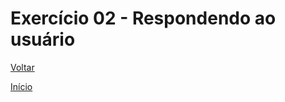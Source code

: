 # Exercício 02 - Respondendo ao usuário

[Voltar](https://github.com/NandesLima/desafios-python/tree/main/01.%20Primeiros%20passos)

[Início](https://github.com/NandesLima/desafios-python)


